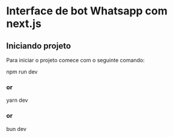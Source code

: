# Interface de bot Whatsapp com next.js

## Iniciando projeto

Para iniciar o projeto comece com o seguinte comando:

npm run dev

### or

yarn dev

### or

bun dev
